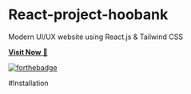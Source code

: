 ﻿# React-project-hoobank
 
Modern UI/UX website using React.js & Tailwind CSS

<a href="https://hoooooobank.onrender.com" target="_blank">**Visit Now** 🚀</a>



[![forthebadge](https://forthebadge.com/images/badges/built-with-love.svg)](https://forthebadge.com)

#Installation



